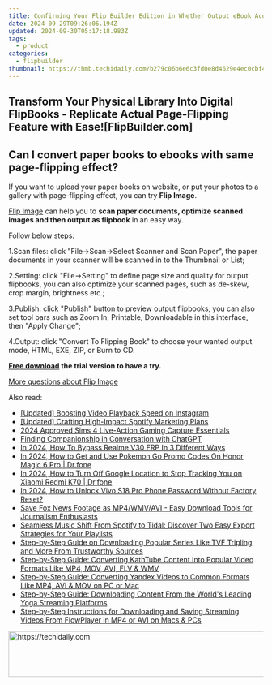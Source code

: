 ```yaml
---
title: Confirming Your Flip Builder Edition in Whether Output eBook Acquisitions [FlipBuilder.com]
date: 2024-09-29T09:26:06.194Z
updated: 2024-09-30T05:17:18.983Z
tags:
  - product
categories:
  - flipbuilder
thumbnail: https://thmb.techidaily.com/b279c06b6e6c3fd0e8d4629e4ec0cbf49c045cc7b02c032f41a1f426c3c24ec8.jpg
---
```


## Transform Your Physical Library Into Digital FlipBooks - Replicate Actual Page-Flipping Feature with Ease![FlipBuilder.com]

## Can I convert paper books to ebooks with same page-flipping effect?

If you want to upload your paper books on website, or put your photos to a gallery with page-flipping effect, you can try **Flip Image**. 

[Flip Image](https://tools.techidaily.com/flipbuilder/products/) can help you to **scan paper documents, optimize scanned images and then output as flipbook** in an easy way.

Follow below steps:

1.Scan files: click "File->Scan->Select Scanner and Scan Paper", the paper documents in your scanner will be scanned in to the Thumbnail or List;

2.Setting: click "File->Setting" to define page size and quality for output flipbooks, you can also optimize your scanned pages, such as de-skew, crop margin, brightness etc.;

3.Publish: click "Publish" button to preview output flipbooks, you can also set tool bars such as Zoom In, Printable, Downloadable in this interface, then "Apply Change";

4.Output: click "Convert To Flipping Book" to choose your wanted output mode, HTML, EXE, ZIP, or Burn to CD.

**[Free download](https://tools.techidaily.com/flipbuilder/products/) the trial version to have a try.** 

[More questions about Flip Image](https://tools.techidaily.com/flipbuilder/products/)

<ins class="adsbygoogle"
     style="display:block"
     data-ad-format="autorelaxed"
     data-ad-client="ca-pub-7571918770474297"
     data-ad-slot="1223367746"></ins>

<ins class="adsbygoogle"
     style="display:block"
     data-ad-client="ca-pub-7571918770474297"
     data-ad-slot="8358498916"
     data-ad-format="auto"
     data-full-width-responsive="true"></ins>

<span class="atpl-alsoreadstyle">Also read:</span>
<div><ul>
<li><a href="https://instagram-videos.techidaily.com/updated-boosting-video-playback-speed-on-instagram/"><u>[Updated] Boosting Video Playback Speed on Instagram</u></a></li>
<li><a href="https://extra-hints.techidaily.com/updated-crafting-high-impact-spotify-marketing-plans/"><u>[Updated] Crafting High-Impact Spotify Marketing Plans</u></a></li>
<li><a href="https://video-capture.techidaily.com/2024-approved-sims-4-live-action-gaming-capture-essentials/"><u>2024 Approved Sims 4 Live-Action Gaming Capture Essentials</u></a></li>
<li><a href="https://tech-hub.techidaily.com/finding-companionship-in-conversation-with-chatgpt/"><u>Finding Companionship in Conversation with ChatGPT</u></a></li>
<li><a href="https://android-frp.techidaily.com/in-2024-how-to-bypass-realme-v30-frp-in-3-different-ways-by-drfone-android/"><u>In 2024, How To Bypass Realme V30 FRP In 3 Different Ways</u></a></li>
<li><a href="https://pokemon-go-android.techidaily.com/in-2024-how-to-get-and-use-pokemon-go-promo-codes-on-honor-magic-6-pro-drfone-by-drfone-virtual-android/"><u>In 2024, How to Get and Use Pokemon Go Promo Codes On Honor Magic 6 Pro | Dr.fone</u></a></li>
<li><a href="https://android-location-track.techidaily.com/in-2024-how-to-turn-off-google-location-to-stop-tracking-you-on-xiaomi-redmi-k70-drfone-by-drfone-virtual-android/"><u>In 2024, How to Turn Off Google Location to Stop Tracking You on Xiaomi Redmi K70 | Dr.fone</u></a></li>
<li><a href="https://unlock-android.techidaily.com/in-2024-how-to-unlock-vivo-s18-pro-phone-password-without-factory-reset-by-drfone-android/"><u>In 2024, How to Unlock Vivo S18 Pro Phone Password Without Factory Reset?</u></a></li>
<li><a href="https://fox-place.techidaily.com/save-fox-news-footage-as-mp4wmvavi-easy-download-tools-for-journalism-enthusiasts/"><u>Save Fox News Footage as MP4/WMV/AVI - Easy Download Tools for Journalism Enthusiasts</u></a></li>
<li><a href="https://fox-place.techidaily.com/seamless-music-shift-from-spotify-to-tidal-discover-two-easy-export-strategies-for-your-playlists/"><u>Seamless Music Shift From Spotify to Tidal: Discover Two Easy Export Strategies for Your Playlists</u></a></li>
<li><a href="https://fox-place.techidaily.com/step-by-step-guide-on-downloading-popular-series-like-tvf-tripling-and-more-from-trustworthy-sources/"><u>Step-by-Step Guide on Downloading Popular Series Like TVF Tripling and More From Trustworthy Sources</u></a></li>
<li><a href="https://fox-place.techidaily.com/step-by-step-guide-converting-kathtube-content-into-popular-video-formats-like-mp4-mov-avi-flv-and-wmv/"><u>Step-by-Step Guide: Converting KathTube Content Into Popular Video Formats Like MP4, MOV, AVI, FLV & WMV</u></a></li>
<li><a href="https://fox-place.techidaily.com/step-by-step-guide-converting-yandex-videos-to-common-formats-like-mp4-avi-and-mov-on-pc-or-mac/"><u>Step-by-Step Guide: Converting Yandex Videos to Common Formats Like MP4, AVI & MOV on PC or Mac</u></a></li>
<li><a href="https://fox-place.techidaily.com/step-by-step-guide-downloading-content-from-the-worlds-leading-yoga-streaming-platforms/"><u>Step-by-Step Guide: Downloading Content From the World's Leading Yoga Streaming Platforms</u></a></li>
<li><a href="https://fox-place.techidaily.com/step-by-step-instructions-for-downloading-and-saving-streaming-videos-from-flowplayer-in-mp4-or-avi-on-macs-and-pcs/"><u>Step-by-Step Instructions for Downloading and Saving Streaming Videos From FlowPlayer in MP4 or AVI on Macs & PCs</u></a></li>
</ul></div>

<!-- affiliate ads begin -->
<a href="https://appsumo.8odi.net/c/5597632/2123750/7443" target="_top" id="2123750">
  <img src="//a.impactradius-go.com/display-ad/7443-2123750" border="0" alt="https://techidaily.com" width="728" height="90"/>
</a>
<img height="0" width="0" src="https://appsumo.8odi.net/i/5597632/2123750/7443" style="position:absolute;visibility:hidden;" border="0" />
<!-- affiliate ads end -->

